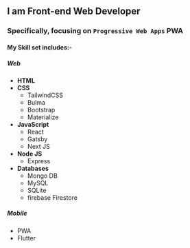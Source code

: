 ## I am Front-end Web Developer
### Specifically, focusing on `Progressive Web Apps` **PWA**

#### My Skill set includes:-

##### Web
- **HTML**
- **CSS**
  - TailwindCSS
  - Bulma 
  - Bootstrap
  - Materialize
- **JavaScript**
  - React
  - Gatsby
  - Next JS
- **Node JS**
  - Express
- **Databases**
  - Mongo DB
  - MySQL
  - SQLite
  - firebase Firestore
##### Mobile
 - PWA
 - Flutter
 

